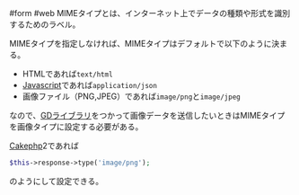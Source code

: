  #form #web 
MIMEタイプとは、インターネット上でデータの種類や形式を識別するためのラベル。

MIMEタイプを指定しなければ、MIMEタイプはデフォルトで以下のように決まる。

- HTMLであれば`text/html`
- [Javascript](Javascript.md)であれば`application/json`
- 画像ファイル（PNG,JPEG）であれば`image/png`と`image/jpeg`

なので、[GDライブラリ](GDライブラリ.md)をつかって画像データを送信したいときはMIMEタイプを画像タイプに設定する必要がある。

[Cakephp](Cakephp.md)2であれば
```php
$this->response->type('image/png');
```
のようにして設定できる。